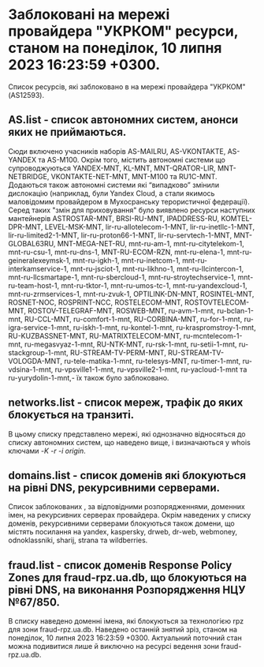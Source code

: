 # Заблоковані на мережі провайдера "УКРКОМ" ресурси, станом на понеділок, 10 липня 2023 16:23:59 +0300.
Список ресурсів, які заблоковано в на мережі провайдера "УКРКОМ" (AS12593).

## <b>AS.list</b> - список автономних систем, анонси яких не приймаються.

Сюди включено учасників наборів AS-MAILRU, AS-VKONTAKTE, AS-YANDEX та
AS-M100. Окрім того, містить автономні системи що супроводжуються
YANDEX-MNT, KL-MNT, MNT-QRATOR-LIR, MNT-NETBRIDGE, VKONTAKTE-NET-MNT,
MNT-M100 та RU1C-MNT. Додаються також автономні системи які “випадково”
змінили дислокацію (наприклад, були Yandex Cloud, а стали якимось
маловідомим провайдером в Мухосранську терористичної федерації). Серед
таких "змін для приховування" було виявлено ресурси наступних мантейнерів
ASTROSTAR-MNT, BRSI-RU-MNT, IPADDRESS-RU, KOMTEL-DPR-MNT, LEVEL-MSK-MNT,
lir-ru-allotelecom-1-MNT, lir-ru-inetllc-1-MNT, lir-ru-limited2-1-MNT,
lir-ru-proton66-1-MNT, lir-ru-servtech-1-MNT, MNT-GLOBAL63RU,
MNT-MEGA-NET-RU, mnt-ru-am-1, mnt-ru-citytelekom-1, mnt-ru-csu-1,
mnt-ru-dns-1, MNT-RU-ECOM-RZN, mnt-ru-elena-1, mnt-ru-geineralexeymsk-1,
mnt-ru-igkh-1, mnt-ru-inetcom-1, mnt-ru-interkamservice-1,
mnt-ru-jsciot-1, mnt-ru-likhno-1, mnt-ru-llcintercon-1,
mnt-ru-llcsmartape-1, mnt-ru-sbercloud-1, mnt-ru-stroytechservice-1,
mnt-ru-team-host-1, mnt-ru-tktor-1, mnt-ru-umos-tc-1,
mnt-ru-yandexcloud-1, mnt-ru-zrmservices-1, mnt-ru-zvuk-1,
OPTILINK-DN-MNT, ROSINTEL-MNT, ROSNET-NOC, ROSPRINT-NCC, ROSTELECOM-MNT,
ROSTOVTELECOM-MNT, ROSTOV-TELEGRAF-MNT, ROSWEB-MNT, ru-avm-1-mnt,
ru-bclan-1-mnt, RU-CCL-MNT, ru-comfort-1-mnt, RU-CORBINA-MNT,
ru-for-1-mnt, ru-igra-service-1-mnt, ru-iskh-1-mnt, ru-kontel-1-mnt,
ru-kraspromstroy-1-mnt, RU-KUZBASSNET-MNT, RU-MATRIXTELECOM-MNT,
ru-mcntelecom-1-mnt, ru-megasvyaz-1-mnt, RU-NTK-MNT, ru-rsk-1-mnt,
ru-setii-1-mnt, ru-stackgroup-1-mnt, RU-STREAM-TV-PERM-MNT,
RU-STREAM-TV-VOLOGDA-MNT, ru-tele-matika-1-mnt, ru-telesys-MNT,
ru-timer-1-mnt, ru-vdsina-1-mnt, ru-vpsville1-1-mnt, ru-vpsville2-1-mnt,
ru-yacloud-1-mnt та ru-yurydolin-1-mnt,- їх також було заблоковано.

## <b>networks.list</b> - cписок мереж, трафік до яких блокується на транзиті.

В цьому списку представлено мережі, які однозначно відносяться до списку
автономних систем, що наведено вище, і визначаються у whois ключами _-K
-r -i origin_.

## <b>domains.list</b> - список доменів які блокуються на рівні DNS, рекурсивними серверами. 

Список заблокованих , за відповідними розпорядженнями, доменних імен, на
рекурсивних серверах провайдера. Окрім наведених у списку доменів, 
рекурсивними серверами блокуються також домени, що містять посилання на
yandex, kaspersky, drweb, dr-web, webmoney, odnoklassniki, sharij, strana
та wildberries.

## <b>fraud.list</b> - список доменів Response Policy Zones для fraud-rpz.ua.db, що блокуються на рівні DNS, на виконання Розпорядження НЦУ №67/850.

В списку наведено доменні імена, які блокуються за технологією rpz для
зони fraud-rpz.ua.db.
Наведено останній знятий зріз, станом на понеділок, 10 липня 2023 16:23:59 +0300.
Актуальний поточний стан можна подивитися лише й виключно на ресурсі
ведення зони fraud-rpz.ua.db.
